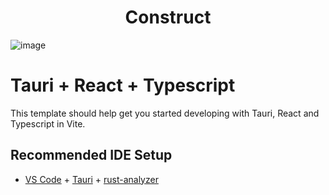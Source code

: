 <div>
  <H1 align="center">Construct</H1>
</div>

![image](https://github.com/user-attachments/assets/ff94300f-f58d-4eea-985f-a535efe68b04)

# Tauri + React + Typescript

This template should help get you started developing with Tauri, React and Typescript in Vite.

## Recommended IDE Setup

- [VS Code](https://code.visualstudio.com/) + [Tauri](https://marketplace.visualstudio.com/items?itemName=tauri-apps.tauri-vscode) + [rust-analyzer](https://marketplace.visualstudio.com/items?itemName=rust-lang.rust-analyzer)
